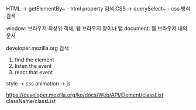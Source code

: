 HTML -> getElementBy~
    - html property 검색
CSS -> querySelect~
    - css 방식 검색

window: 브라우저 최상위 객체, 웹 브라우저 창이나 탭
document: 웹 브라우저 내의 문서

developer.mozilla.org 검색

1. find the element
2. listen the event
3. react that event

style -> css
animation -> js

https://developer.mozilla.org/ko/docs/Web/API/Element/classList
className/classList
